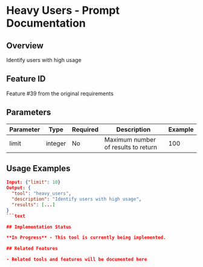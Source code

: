 # Heavy Users - Prompt Documentation

## Overview

Identify users with high usage

## Feature ID

Feature #39 from the original requirements

## Parameters

| Parameter | Type | Required | Description | Example |
|-----------|------|----------|-------------|---------|
| limit | integer | No | Maximum number of results to return | 100 |

## Usage Examples

```json
Input: {"limit": 10}
Output: {
  "tool": "heavy_users",
  "description": "Identify users with high usage",
  "results": [...]
}
```text

## Implementation Status

**In Progress** - This tool is currently being implemented.

## Related Features

- Related tools and features will be documented here
